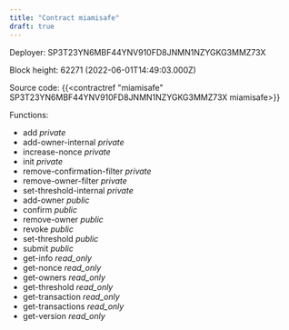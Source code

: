 ```yaml
---
title: "Contract miamisafe"
draft: true
---
```

Deployer: SP3T23YN6MBF44YNV910FD8JNMN1NZYGKG3MMZ73X


 



Block height: 62271 (2022-06-01T14:49:03.000Z)

Source code: {{<contractref "miamisafe" SP3T23YN6MBF44YNV910FD8JNMN1NZYGKG3MMZ73X miamisafe>}}

Functions:

* add _private_
* add-owner-internal _private_
* increase-nonce _private_
* init _private_
* remove-confirmation-filter _private_
* remove-owner-filter _private_
* set-threshold-internal _private_
* add-owner _public_
* confirm _public_
* remove-owner _public_
* revoke _public_
* set-threshold _public_
* submit _public_
* get-info _read_only_
* get-nonce _read_only_
* get-owners _read_only_
* get-threshold _read_only_
* get-transaction _read_only_
* get-transactions _read_only_
* get-version _read_only_
